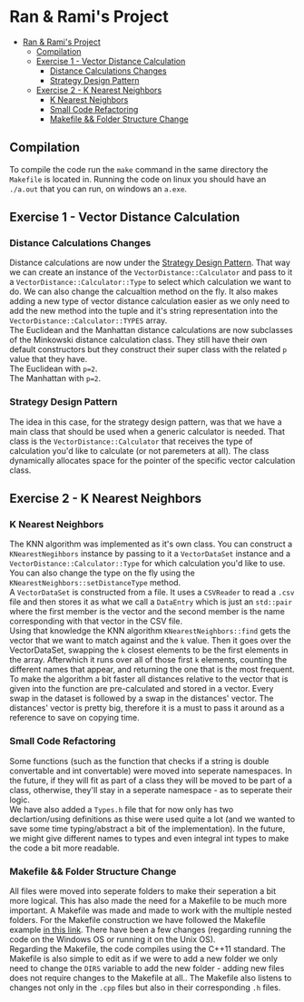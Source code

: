 # Ran & Rami's Project

- [Ran \& Rami's Project](#ran--ramis-project)
	- [Compilation](#compilation)
	- [Exercise 1 - Vector Distance Calculation](#exercise-1---vector-distance-calculation)
		- [Distance Calculations Changes](#distance-calculations-changes)
		- [Strategy Design Pattern](#strategy-design-pattern)
	- [Exercise 2 - K Nearest Neighbors](#exercise-2---k-nearest-neighbors)
		- [K Nearest Neighbors](#k-nearest-neighbors)
		- [Small Code Refactoring](#small-code-refactoring)
		- [Makefile \&\& Folder Structure Change](#makefile--folder-structure-change)

## Compilation
To compile the code run the `make` command in the same directory the `Makefile` is located in.
Running the code on linux you should have an `./a.out` that you can run, on windows an `a.exe`.

## Exercise 1 - Vector Distance Calculation
### Distance Calculations Changes
Distance calculations are now under the [Strategy Design Pattern](https://en.wikipedia.org/wiki/Strategy_pattern). That way we can create an instance of the `VectorDistance::Calculator` and pass to it a `VectorDistance::Calculator::Type` to select which calculation we want to do. We can also change the calcualtion method on the fly. It also makes adding a new type of vector distance calculation easier as we only need to add the new method into the tuple and it's string representation into the `VectorDistance::Calculator::TYPES` array. <br/>
The Euclidean and the Manhattan distance calculations are now subclasses of the Minkowski distance calculation class. They still have their own default constructors but they construct their super class with the related `p` value that they have.<br/>
The Euclidean with `p=2`.<br/>
The Manhattan with `p=2`.<br/>

### Strategy Design Pattern
The idea in this case, for the strategy design pattern, was that we have a main class that should be used when a generic calculator is needed. That class is the `VectorDistance::Calculator` that receives the type of calculation you'd like to calculate (or not paremeters at all). The class dynamically allocates space for the pointer of the specific vector calculation class.

## Exercise 2 - K Nearest Neighbors
### K Nearest Neighbors
The KNN algorithm was implemented as it's own class. You can construct a `KNearestNegihbors` instance by passing to it a `VectorDataSet` instance and a `VectorDistance::Calculator::Type` for which calculation you'd like to use. You can also change the type on the fly using the `KNearestNeighbors::setDistanceType` method.<br/>
A `VectorDataSet` is constructed from a file. It uses a `CSVReader` to read a `.csv` file and then stores it as what we call a `DataEntry` which is just an `std::pair` where the first member is the vector and the second member is the name corresponding with that vector in the CSV file.<br/>
Using that knowledge the KNN algorithm `KNearestNeighbors::find` gets the vector that we want to match against and the `k` value. Then it goes over the VectorDataSet, swapping the `k` closest elements to be the first elements in the array. Afterwhich it runs over all of those first `k` elements, counting the different names that appear, and returning the one that is the most frequent.<br/>
To make the algorithm a bit faster all distances relative to the vector that is given into the function are pre-calculated and stored in a vector. Every swap in the dataset is followed by a swap in the distances' vector. The distances' vector is pretty big, therefore it is a must to pass it around as a reference to save on copying time.

### Small Code Refactoring
Some functions (such as the function that checks if a string is double convertable and int convertable) were moved into seperate namespaces. In the future, if they will fit as part of a class they will be moved to be part of a class, otherwise, they'll stay in a seperate namespace - as to seperate their logic.<br/>
We have also added a `Types.h` file that for now only has two declartion/using definitions as thise were used quite a lot (and we wanted to save some time typing/abstract a bit of the implementation). In the future, we might give different names to types and even integral int types to make the code a bit more readable.

### Makefile && Folder Structure Change
All files were moved into seperate folders to make their seperation a bit more logical. This has also made the need for a Makefile to be much more important. A Makefile was made and made to work with the multiple nested folders. For the Makefile construction we have followed the Makefile example [in this link](https://riptutorial.com/makefile/example/21376/building-from-different-source-folders-to-different-target-folders). There have been a few changes (regarding running the code on the Windows OS or running it on the Unix OS).<br/>
Regarding the Makefile, the code compiles using the C++11 standard. The Makefile is also simple to edit as if we were to add a new folder we only need to change the `DIRS` variable to add the new folder - adding new files does not require changes to the Makefile at all.. The Makefile also listens to changes not only in the `.cpp` files but also in their corresponding `.h` files.
